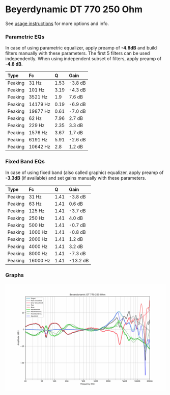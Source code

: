 # Beyerdynamic DT 770 250 Ohm
See [usage instructions](https://github.com/jaakkopasanen/AutoEq#usage) for more options and info.

### Parametric EQs
In case of using parametric equalizer, apply preamp of **-4.8dB** and build filters manually
with these parameters. The first 5 filters can be used independently.
When using independent subset of filters, apply preamp of **-4.8 dB**.

| Type    | Fc       |    Q | Gain    |
|:--------|:---------|:-----|:--------|
| Peaking | 31 Hz    | 1.53 | -3.8 dB |
| Peaking | 101 Hz   | 3.19 | -4.3 dB |
| Peaking | 3521 Hz  | 1.9  | 7.6 dB  |
| Peaking | 14179 Hz | 0.19 | -6.9 dB |
| Peaking | 19877 Hz | 0.61 | -7.0 dB |
| Peaking | 62 Hz    | 7.96 | 2.7 dB  |
| Peaking | 229 Hz   | 2.35 | 3.3 dB  |
| Peaking | 1576 Hz  | 3.67 | 1.7 dB  |
| Peaking | 6191 Hz  | 5.91 | -2.6 dB |
| Peaking | 10642 Hz | 2.8  | 1.2 dB  |

### Fixed Band EQs
In case of using fixed band (also called graphic) equalizer, apply preamp of **-3.3dB**
(if available) and set gains manually with these parameters.

| Type    | Fc       |    Q | Gain     |
|:--------|:---------|:-----|:---------|
| Peaking | 31 Hz    | 1.41 | -3.8 dB  |
| Peaking | 63 Hz    | 1.41 | 0.6 dB   |
| Peaking | 125 Hz   | 1.41 | -3.7 dB  |
| Peaking | 250 Hz   | 1.41 | 4.0 dB   |
| Peaking | 500 Hz   | 1.41 | -0.7 dB  |
| Peaking | 1000 Hz  | 1.41 | -0.8 dB  |
| Peaking | 2000 Hz  | 1.41 | 1.2 dB   |
| Peaking | 4000 Hz  | 1.41 | 3.2 dB   |
| Peaking | 8000 Hz  | 1.41 | -7.3 dB  |
| Peaking | 16000 Hz | 1.41 | -13.2 dB |

### Graphs
![](./Beyerdynamic%20DT%20770%20250%20Ohm.png)